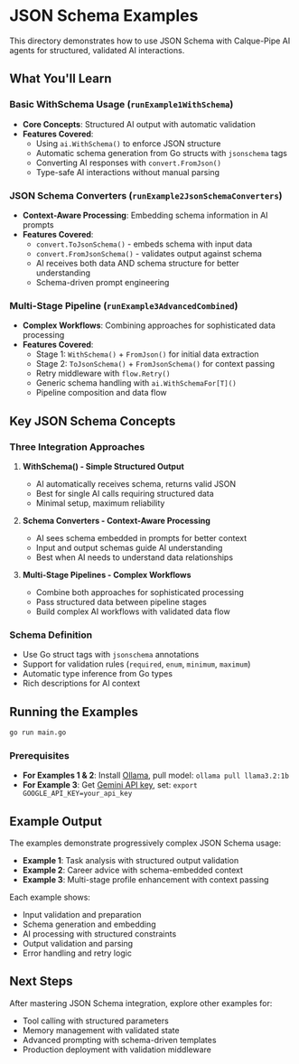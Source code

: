 # JSON Schema Examples

This directory demonstrates how to use JSON Schema with Calque-Pipe AI agents for structured, validated AI interactions.

## What You'll Learn

### Basic WithSchema Usage (`runExample1WithSchema`)

- **Core Concepts**: Structured AI output with automatic validation
- **Features Covered**:
  - Using `ai.WithSchema()` to enforce JSON structure
  - Automatic schema generation from Go structs with `jsonschema` tags
  - Converting AI responses with `convert.FromJson()`
  - Type-safe AI interactions without manual parsing

### JSON Schema Converters (`runExample2JsonSchemaConverters`)

- **Context-Aware Processing**: Embedding schema information in AI prompts
- **Features Covered**:
  - `convert.ToJsonSchema()` - embeds schema with input data
  - `convert.FromJsonSchema()` - validates output against schema
  - AI receives both data AND schema structure for better understanding
  - Schema-driven prompt engineering

### Multi-Stage Pipeline (`runExample3AdvancedCombined`)

- **Complex Workflows**: Combining approaches for sophisticated data processing
- **Features Covered**:
  - Stage 1: `WithSchema()` + `FromJson()` for initial data extraction
  - Stage 2: `ToJsonSchema()` + `FromJsonSchema()` for context passing
  - Retry middleware with `flow.Retry()`
  - Generic schema handling with `ai.WithSchemaFor[T]()`
  - Pipeline composition and data flow

## Key JSON Schema Concepts

### Three Integration Approaches

1. **WithSchema() - Simple Structured Output**
   - AI automatically receives schema, returns valid JSON
   - Best for single AI calls requiring structured data
   - Minimal setup, maximum reliability

2. **Schema Converters - Context-Aware Processing**
   - AI sees schema embedded in prompts for better context
   - Input and output schemas guide AI understanding
   - Best when AI needs to understand data relationships

3. **Multi-Stage Pipelines - Complex Workflows**
   - Combine both approaches for sophisticated processing
   - Pass structured data between pipeline stages
   - Build complex AI workflows with validated data flow

### Schema Definition

- Use Go struct tags with `jsonschema` annotations
- Support for validation rules (`required`, `enum`, `minimum`, `maximum`)
- Automatic type inference from Go types
- Rich descriptions for AI context

## Running the Examples

```bash
go run main.go
```

### Prerequisites

- **For Examples 1 & 2**: Install [Ollama](https://ollama.ai), pull model: `ollama pull llama3.2:1b`
- **For Example 3**: Get [Gemini API key](https://aistudio.google.com/app/apikey), set: `export GOOGLE_API_KEY=your_api_key`

## Example Output

The examples demonstrate progressively complex JSON Schema usage:

- **Example 1**: Task analysis with structured output validation
- **Example 2**: Career advice with schema-embedded context
- **Example 3**: Multi-stage profile enhancement with context passing

Each example shows:
- Input validation and preparation
- Schema generation and embedding
- AI processing with structured constraints
- Output validation and parsing
- Error handling and retry logic

## Next Steps

After mastering JSON Schema integration, explore other examples for:
- Tool calling with structured parameters
- Memory management with validated state
- Advanced prompting with schema-driven templates
- Production deployment with validation middleware